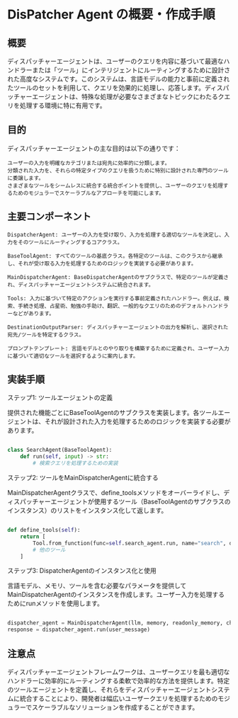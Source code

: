 # DisPatcher Agent の概要・作成手順

## 概要

ディスパッチャーエージェントは、ユーザーのクエリを内容に基づいて最適なハンドラーまたは「ツール」にインテリジェントにルーティングするために設計された高度なシステムです。このシステムは、言語モデルの能力と事前に定義されたツールのセットを利用して、クエリを効果的に処理し、応答します。ディスパッチャーエージェントは、特殊な処理が必要なさまざまなトピックにわたるクエリを処理する環境に特に有用です。

## 目的

ディスパッチャーエージェントの主な目的は以下の通りです：

    ユーザーの入力を明確なカテゴリまたは宛先に効率的に分類します。
    分類された入力を、それらの特定タイプのクエリを扱うために特別に設計された専門のツールに委譲します。
    さまざまなツールをシームレスに統合する統合ポイントを提供し、ユーザーのクエリを処理するためのモジュラーでスケーラブルなアプローチを可能にします。

## 主要コンポーネント

    DispatcherAgent: ユーザーの入力を受け取り、入力を処理する適切なツールを決定し、入力をそのツールにルーティングするコアクラス。

    BaseToolAgent: すべてのツールの基底クラス。各特定のツールは、このクラスから継承し、それが受け取る入力を処理するためのロジックを実装する必要があります。

    MainDispatcherAgent: BaseDispatcherAgentのサブクラスで、特定のツールが定義され、ディスパッチャーエージェントシステムに統合されます。

    Tools: 入力に基づいて特定のアクションを実行する事前定義されたハンドラー。例えば、検索、手続き処理、占星術、勉強の手助け、翻訳、一般的なクエリのためのデフォルトハンドラーなどがあります。

    DestinationOutputParser: ディスパッチャーエージェントの出力を解析し、選択された宛先/ツールを特定するクラス。

    プロンプトテンプレート: 言語モデルとのやり取りを構築するために定義され、ユーザー入力に基づいて適切なツールを選択するように案内します。

## 実装手順

ステップ1: ツールエージェントの定義

提供された機能ごとにBaseToolAgentのサブクラスを実装します。各ツールエージェントは、それが設計された入力を処理するためのロジックを実装する必要があります。

```python

class SearchAgent(BaseToolAgent):
    def run(self, input) -> str:
        # 検索クエリを処理するための実装
```

ステップ2: ツールをMainDispatcherAgentに統合する

MainDispatcherAgentクラスで、define_toolsメソッドをオーバーライドし、ディスパッチャーエージェントが使用するツール（BaseToolAgentのサブクラスのインスタンス）のリストをインスタンス化して返します。

```python

def define_tools(self):
    return [
        Tool.from_function(func=self.search_agent.run, name="search", description="...", args_schema=...),
        # 他のツール
    ]
```

ステップ3: DispatcherAgentのインスタンス化と使用

言語モデル、メモリ、ツールを含む必要なパラメータを提供してMainDispatcherAgentのインスタンスを作成します。ユーザー入力を処理するためにrunメソッドを使用します。

```python

dispatcher_agent = MainDispatcherAgent(llm, memory, readonly_memory, chat_history, verbose)
response = dispatcher_agent.run(user_message)
```

## 注意点

ディスパッチャーエージェントフレームワークは、ユーザークエリを最も適切なハンドラーに効率的にルーティングする柔軟で効率的な方法を提供します。特定のツールエージェントを定義し、それらをディスパッチャーエージェントシステムに統合することにより、開発者は幅広いユーザークエリを処理するためのモジュラーでスケーラブルなソリューションを作成することができます。
